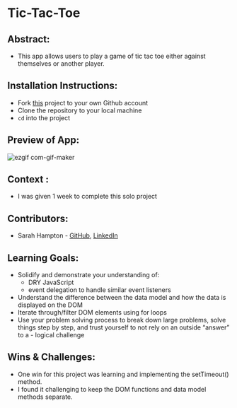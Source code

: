 # Tic-Tac-Toe
## Abstract:
- This app allows users to play a game of tic tac toe either against themselves or another player. 
## Installation Instructions:
- Fork [this](https://github.com/SHampton22/Tic-Tac-Toe-FInal-Project) project to your own Github account
- Clone the repository to your local machine
- `cd` into the project
## Preview of App:


![ezgif com-gif-maker](https://user-images.githubusercontent.com/111614214/202045251-2dc648fc-02d5-4a49-a454-6d7905e20ff2.gif)



## Context :
- I was given 1 week to complete this solo project
## Contributors:
- Sarah Hampton - [GitHub](https://github.com/SHampton22), [LinkedIn](https://www.linkedin.com/in/sarah-hampton-684083255/)
## Learning Goals:
- Solidify and demonstrate your understanding of:
  - DRY JavaScript
  - event delegation to handle similar event listeners
- Understand the difference between the data model and how the data is displayed on the DOM
- Iterate through/filter DOM elements using for loops
- Use your problem solving process to break down large problems, solve things step by step, and trust yourself to not rely on an outside “answer” to a -    logical challenge
## Wins & Challenges:
- One win for this project was learning and implementing the setTimeout() method.
- I found it challenging to keep the DOM functions and data model methods separate. 
